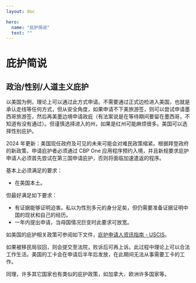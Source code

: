 ```yaml
---
layout: doc

hero:
  name: "庇护简说"
  text: ""
---
```


# 庇护简说

## 政治/性别/人道主义庇护

以美国为例，理论上可以通过此方式申请。不需要通过正式边检进入美国，也就是承认走线等任何方式，但从安全角度，如果申请不下美旅游签，则可以尝试申请墨西哥旅游签，然后再美墨边境申请政庇（有法案说是在等待期间要留在墨西哥，不知道有没有通过）。但谨慎选择进入的州，如果是红州可能麻烦很多。美国可以选择性别庇护。

2024 年更新：美国现任政府及可见的未来可能会对难民政策缩紧。根据拜登政府的新政策，申请庇护者必须通过 CBP One 应用程序预约入境，并且新规要求庇护申请人必须首先尝试在第三国申请庇护，否则将面临加速遣返的程序 ​。

基本上必须满足的要求：

- 在美国本土。

但最好满足如下要求：

- 有证据能够证明迫害。私以为性別多元的身分足矣，但仍需要准备证据证明中国的现状和自己的经历。
- 一年内提出申请，当母国情况巨变时此要求可放宽。

如美国的庇护相关政策可参阅如下文件，[庇护申请人资讯指南 - USCIS](https://www.uscis.gov/sites/default/files/document/guides/info-guide-prospective-asylum-applicants-chinese.pdf)。

如果被移民局驳回，则会提交至法院，败诉后可再上诉。此过程中理论上可以合法工作生活。美国的工卡会在申请后半年后发放，在此期间无法从事需要工卡的工作。

同理，许多其它国家也有类似的庇护政策，如加拿大、欧洲许多国家等。

[^1]: [Fact Sheet: DHS Continues to Strengthen Border Security, Reduce Irregular Migration, and Mobilize International Partnerships - US Homeland Security](https://www.dhs.gov/news/2024/06/04/fact-sheet-dhs-continues-strengthen-border-security-reduce-irregular-migration-and)
[^2]: [“We Couldn’t Wait” Digital Metering at the US-Mexico Border - Human Rights Watch](https://www.hrw.org/report/2024/05/01/we-couldnt-wait/digital-metering-us-mexico-border)
